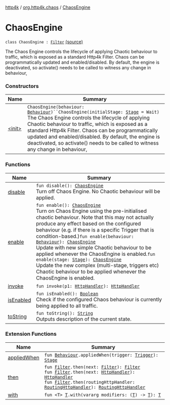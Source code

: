 [http4k](../../index.md) / [org.http4k.chaos](../index.md) / [ChaosEngine](./index.md)

# ChaosEngine

`class ChaosEngine : `[`Filter`](../../org.http4k.core/-filter/index.md) [(source)](https://github.com/http4k/http4k/blob/master/http4k-testing-chaos/src/main/kotlin/org/http4k/chaos/ChaosEngine.kt#L15)

The Chaos Engine controls the lifecycle of applying Chaotic behaviour to traffic, which is exposed as a
standard Http4k Filter. Chaos can be programmatically updated and enabled/disabled. By default, the engine
is deactivated, so activate() needs to be called to witness any change in behaviour,

### Constructors

| Name | Summary |
|---|---|
| [&lt;init&gt;](-init-.md) | `ChaosEngine(behaviour: `[`Behaviour`](../-behaviour.md)`)``ChaosEngine(initialStage: `[`Stage`](../-stage.md)` = Wait)`<br>The Chaos Engine controls the lifecycle of applying Chaotic behaviour to traffic, which is exposed as a standard Http4k Filter. Chaos can be programmatically updated and enabled/disabled. By default, the engine is deactivated, so activate() needs to be called to witness any change in behaviour, |

### Functions

| Name | Summary |
|---|---|
| [disable](disable.md) | `fun disable(): `[`ChaosEngine`](./index.md)<br>Turn off Chaos Engine. No Chaotic behaviour will be applied. |
| [enable](enable.md) | `fun enable(): `[`ChaosEngine`](./index.md)<br>Turn on Chaos Engine using the pre-initialised chaotic behaviour. Note that this may not actually produce any effect based on the configured behaviour (e.g. if there is a specific Trigger that is condition-based.)`fun enable(behaviour: `[`Behaviour`](../-behaviour.md)`): `[`ChaosEngine`](./index.md)<br>Update with new simple Chaotic behaviour to be applied whenever the ChaosEngine is enabled.`fun enable(stage: `[`Stage`](../-stage.md)`): `[`ChaosEngine`](./index.md)<br>Update the new complex (multi-stage, triggers etc) Chaotic behaviour to be applied whenever the ChaosEngine is enabled. |
| [invoke](invoke.md) | `fun invoke(p1: `[`HttpHandler`](../../org.http4k.core/-http-handler.md)`): `[`HttpHandler`](../../org.http4k.core/-http-handler.md) |
| [isEnabled](is-enabled.md) | `fun isEnabled(): `[`Boolean`](https://kotlinlang.org/api/latest/jvm/stdlib/kotlin/-boolean/index.html)<br>Check if the configured Chaos behaviour is currently being applied to all traffic. |
| [toString](to-string.md) | `fun toString(): `[`String`](https://kotlinlang.org/api/latest/jvm/stdlib/kotlin/-string/index.html)<br>Outputs description of the current state. |

### Extension Functions

| Name | Summary |
|---|---|
| [appliedWhen](../applied-when.md) | `fun `[`Behaviour`](../-behaviour.md)`.appliedWhen(trigger: `[`Trigger`](../-trigger.md)`): `[`Stage`](../-stage.md) |
| [then](../../org.http4k.core/then.md) | `fun `[`Filter`](../../org.http4k.core/-filter/index.md)`.then(next: `[`Filter`](../../org.http4k.core/-filter/index.md)`): `[`Filter`](../../org.http4k.core/-filter/index.md)<br>`fun `[`Filter`](../../org.http4k.core/-filter/index.md)`.then(next: `[`HttpHandler`](../../org.http4k.core/-http-handler.md)`): `[`HttpHandler`](../../org.http4k.core/-http-handler.md)<br>`fun `[`Filter`](../../org.http4k.core/-filter/index.md)`.then(routingHttpHandler: `[`RoutingHttpHandler`](../../org.http4k.routing/-routing-http-handler/index.md)`): `[`RoutingHttpHandler`](../../org.http4k.routing/-routing-http-handler/index.md) |
| [with](../../org.http4k.core/with.md) | `fun <T> `[`T`](../../org.http4k.core/with.md#T)`.with(vararg modifiers: (`[`T`](../../org.http4k.core/with.md#T)`) -> `[`T`](../../org.http4k.core/with.md#T)`): `[`T`](../../org.http4k.core/with.md#T) |
